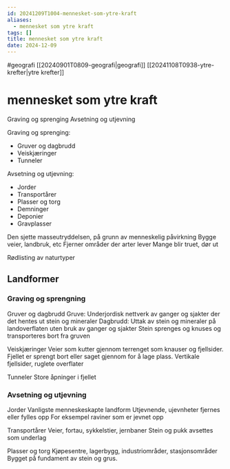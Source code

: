 ```yaml
---
id: 20241209T1004-mennesket-som-ytre-kraft
aliases:
  - mennesket som ytre kraft
tags: []
title: mennesket som ytre kraft
date: 2024-12-09
---
```


#geografi [[20240901T0809-geografi|geografi]] [[20241108T0938-ytre-krefter|ytre krefter]]

# mennesket som ytre kraft

Graving og sprenging
Avsetning og utjevning

Graving og sprenging:

- Gruver og dagbrudd
- Veiskjæringer
- Tunneler

Avsetning og utjevning:

- Jorder
- Transportårer
- Plasser og torg
- Demninger
- Deponier
- Gravplasser

Den sjette masseutryddelsen, på grunn av menneskelig påvirkning
Bygge veier, landbruk, etc
Fjerner områder der arter lever
Mange blir truet, dør ut

Rødlisting av naturtyper

## Landformer

### Graving og sprengning

Gruver og dagbrudd
Gruve: Underjordisk nettverk av ganger og sjakter der det hentes ut stein og mineraler
Dagbrudd: Uttak av stein og mineraler på landoverflaten uten bruk av ganger og sjakter
Stein sprenges og knuses og transporteres bort fra gruven

Veiskjæringer
Veier som kutter gjennom terrenget som knauser og fjellsider. Fjellet er sprengt bort eller saget gjennom for å lage plass.
Vertikale fjellsider, ruglete overflater

Tunneler
Store åpninger i fjellet

### Avsetning og utjevning

Jorder
Vanligste menneskeskapte landform
Utjevnende, ujevnheter fjernes eller fylles opp
For eksempel raviner som er jevnet opp

Transportårer
Veier, fortau, sykkelstier, jernbaner
Stein og pukk avsettes som underlag

Plasser og torg
Kjøpesentre, lagerbygg, industriområder, stasjonsområder
Bygget på fundament av stein og grus.
